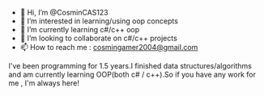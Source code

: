 - 👋 Hi, I’m @CosminCAS123
- 👀 I’m interested in learning/using oop concepts
- 🌱 I’m currently learning c#/c++ oop 
- 💞️ I’m looking to collaborate on c#/c++ projects
- 📫 How to reach me : cosmingamer2004@gmail.com

I've been programming for 1.5 years.I finished data structures/algorithms and am currently learning OOP(both c# / c++).So if you have any work for me , I'm always here!
